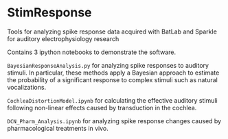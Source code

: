 # StimResponse
Tools for analyzing spike response data acquired with BatLab and Sparkle for auditory electrophysiology research

Contains 3 ipython notebooks to demonstrate the software.

`BayesianResponseAnalysis.py` for analyzing spike responses to auditory stimuli. In particular, these methods apply a Bayesian approach to estimate the probability of a significant response to complex stimuli such as natural vocalizations. 

`CochleaDistortionModel.ipynb` for calculating the effective auditory stimuli following non-linear effects caused by transduction in the cochlea.

`DCN_Pharm_Analysis.ipynb` for analyzing spike response changes caused by pharmacological treatments in vivo.
